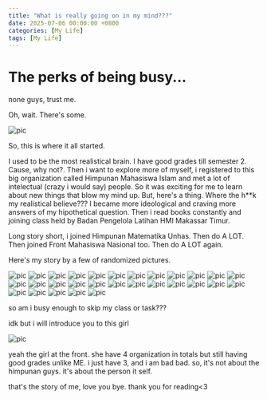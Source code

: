 ```yaml
---
title: "What is really going on in my mind???"
date: 2025-07-06 00:00:00 +0800
categories: [My Life]
tags: [My Life]
---
```


# The perks of being busy...
none guys, trust me.

Oh, wait. There's some.

![pic](assets/lib/HMI.jpg)

So, this is where it all started.



I used to be the most realistical brain. I have good grades till semester 2. Cause, why not?.
Then i want to explore more of myself, i registered to this big organization called Himpunan Mahasiswa Islam and met a lot of intelectual (crazy i would say) people. So it was exciting for me to learn about new things that blow my mind up. But, here's a thing. Where the h**k my realistical believe???
I became more ideological and craving more answers of my hipothetical question. 
Then i read books constantly and joining class held by Badan Pengelola Latihan HMI Makassar Timur.

Long story short, i joined Himpunan Matematika Unhas. Then do A LOT. Then joined Front Mahasiswa Nasional too. Then do A LOT again.

Here's my story by a few of randomized pictures.

![pic](assets/lib/0.jpg)
![pic](assets/lib/2.jpg)
![pic](assets/lib/3.jpg)
![pic](assets/lib/4.jpg)
![pic](assets/lib/5.jpg)
![pic](assets/lib/6.jpg)
![pic](assets/lib/7.jpg)
![pic](assets/lib/8.jpg)
![pic](assets/lib/9.jpg)
![pic](assets/lib/20.jpg)
![pic](assets/lib/22.jpg)
![pic](assets/lib/23.jpg)
![pic](assets/lib/24.jpg)
![pic](assets/lib/25.jpg)
![pic](assets/lib/26.jpg)
![pic](assets/lib/27.jpg)
![pic](assets/lib/28.jpg)
![pic](assets/lib/29.jpg)
![pic](assets/lib/30.jpg)
![pic](assets/lib/32.jpg)
![pic](assets/lib/33.jpg)
![pic](assets/lib/34.jpg)
![pic](assets/lib/35.jpg)
![pic](assets/lib/36.jpg)
![pic](assets/lib/37.jpg)
![pic](assets/lib/38.jpg)
![pic](assets/lib/39.jpg)
![pic](assets/lib/40.jpg)
![pic](assets/lib/42.jpg)

so am i busy enough to skip my class or task???

idk but i will introduce you to this girl

![pic](assets/lib/jeb.jpg)

yeah the girl at the front. she have 4 organization in totals but still having good grades unlike ME. i just have 3, and i am bad bad.
so, it's not about the himpunan guys. it's about the person it self.

that's the story of me, love you bye. thank you for reading<3